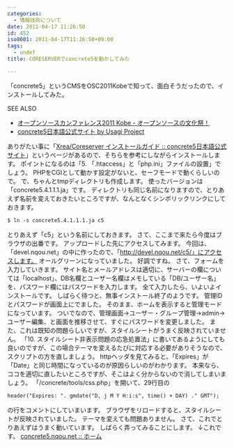 ```yaml
---
categories:
  - 情報技術について
date: 2011-04-17 11:26:50
id: 452
iso8601: 2011-04-17T11:26:50+09:00
tags:
  - undef
title: CORESERVERでconcrete5を動かしてみた

---
```


「concrete5」というCMSをOSC2011Kobeで知って、面白そうだったので、インストールしてみた。
<div>
<p>SEE ALSO</p>
<ul>
<li><a href="http://www.ospn.jp/osc2011-kobe/">オープンソースカンファレンス2011 Kobe - オープンソースの文化祭！</a></li>
<li><a href="http://concrete5-japan.org/">concrete5日本語公式サイト by Usagi Project</a></li>
</ul>
</div>


ありがたい事に「<a href="http://concrete5-japan.org/help/install/hosting/coreserver/">Xrea/Coreserver インストールガイド :: concrete5日本語公式サイト</a>」というページがあるので、そちらを参考にしながらインストールします。
ポイントになるのは「5. 「.htaccess」と「php.ini」ファイルの設置」でしょう。
PHPをCGIとして動かす設定がないと、セーフモードで動くらしいので。
で、ちゃんとtmpディレクトリも作成します。
使ったバージョンは「concrete5.4.1.1.1.ja」です。
ディレクトリも同じ名前になりますので、とりあえず名前を変えておきたいところですが、なんとなくシンボリックリンクにしておきます。
```default
$ ln -s concrete5.4.1.1.1.ja c5
```
とりあえず「c5」という名前にしておきます。
さて、ここまで来たら今度はブラウザの出番です。
アップロードした先にアクセスしてみます。
今回は、「devel.nqou.net」の中に作ったので、「http://devel.nqou.net/c5/」にアクセスします。
オールグリーンになっていました。
好調ですね。
さて、フォームを入力していきます。
サイト名とメールアドレスは適切に、サーバーの欄については「localhost」、DB名欄とユーザー名欄はメモしている「DB/ユーザー名」を、パスワード欄にはパスワードを入力します。
全て入力したら、いよいよインストールです。
しばらく待つと、無事インストール終了のようです。
管理IDとパスワードが画面上にでました。
そのまま、ホームを表示すると管理モードになっています。
ついでなので、管理画面→ユーザー・グループ管理→admin→ユーザー編集、と画面を推移させて、すぐにパスワードを変更しました。
また、これは既知の問題らしいですが、スタイルシートがうまく反映されていません。
「10. スタイルシート非表示問題の応急処置法」に書いてあるようにしても良いのですが、この場合テーマを変えるたびに対応する必要がありそうなので、スクリプトの方を直しましょう。
httpヘッダを見てみると、「Expires」が「Date」と同じ時間になっているのが原因らしいのがわかります。
本来なら、ココを適切に直したいところですが、そこはよく分からないので消してしまいましょう。
「/concrete/tools/css.php」を開いて、29行目の
```default
header("Expires: ". gmdate("D, j M Y H:i:s", time() + DAY) ." GMT");
```
の行をコメントにしていまいます。
ブラウザをリロードすると、スタイルシートが反映されていました。
テーマを変えても問題ありません。
さて、これでとりあえずはうまく動いています。
しばらく弄ってみることにします。
↓これです。
<a href="http://www.nqou.net">concrete5.nqou.net :: ホーム</a>
    	